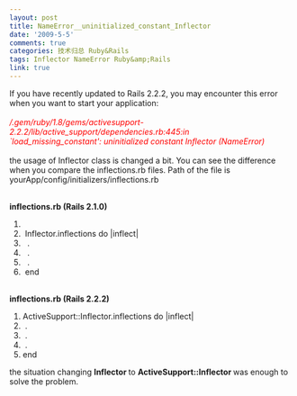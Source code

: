 ```yaml
---
layout: post
title: NameError__uninitialized_constant_Inflector
date: '2009-5-5'
comments: true
categories: 技术归总 Ruby&Rails
tags: Inflector NameError Ruby&amp;Rails
link: true
---
```

<p>If you have recently updated to Rails 2.2.2, you may encounter this error when you want to start your application:<br />
<br />
<font color="#ff0000"><em>/.gem/ruby/1.8/gems/activesupport-2.2.2/lib/active_support/dependencies.rb:445:in<br />
`load_missing_constant': uninitialized constant Inflector (NameError)</em></font><br />
<br />
the usage of Inflector class is changed a bit. You can see the difference when you compare the inflections.rb files. Path of the file is yourApp/config/initializers/inflections.rb<br />
<br />
<div class="codeText">
<div class="codeHead"><strong><span><span>inflections.rb&nbsp;(Rails&nbsp;2.1.0)</span></span></strong></div>
<ol start="1" class="dp-rb">
    <li class="alt"><span><span>&nbsp; <br />
    </span></span></li>
    <li class=""><span>&nbsp;Inflector.inflections&nbsp;<span class="keyword">do</span><span>&nbsp;|inflect|&nbsp;&nbsp;</span></span></li>
    <li class="alt"><span>&nbsp;&nbsp;.&nbsp;&nbsp;</span></li>
    <li class=""><span>&nbsp;&nbsp;.&nbsp;&nbsp;</span></li>
    <li class="alt"><span>&nbsp;&nbsp;.&nbsp;&nbsp;</span></li>
    <li class=""><span>&nbsp;<span class="keyword">end</span><span>&nbsp;&nbsp;</span></span></li>
</ol>
</div>
<br />
<div class="codeText">
<div class="codeHead"><strong>inflections.rb (Rails 2.2.2)</strong></div>
<ol start="1" class="dp-rb">
    <li class="alt"><span><span>ActiveSupport::Inflector.inflections&nbsp;</span><span class="keyword">do</span><span>&nbsp;|inflect|&nbsp;&nbsp;</span></span></li>
    <li class=""><span>&nbsp;.&nbsp;&nbsp;</span></li>
    <li class="alt"><span>&nbsp;.&nbsp;&nbsp;</span></li>
    <li class=""><span>&nbsp;.&nbsp;&nbsp;</span></li>
    <li class="alt"><span><span class="keyword">end</span><span>&nbsp;&nbsp;</span></span></li>
</ol>
</div>
the situation changing <strong>Inflector </strong>to <strong>ActiveSupport::Inflector </strong>was enough to solve the problem.</p>

